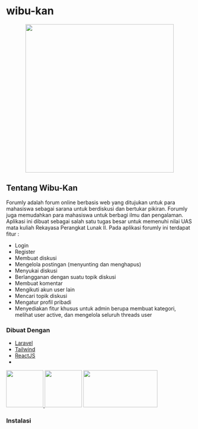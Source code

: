 # wibu-kan

<p align="center"><a href="https://github.com/saikocode/forumly" target="_blank"><img src="public/img/logo/logo.svg" width="400"></a></p>


## Tentang Wibu-Kan


Forumly adalah forum online berbasis web yang ditujukan untuk para mahasiswa sebagai sarana untuk berdiskusi dan bertukar pikiran. Forumly juga memudahkan para mahasiswa untuk berbagi ilmu dan pengalaman. Aplikasi ini dibuat sebagai salah satu tugas besar untuk memenuhi nilai UAS mata kuliah Rekayasa Perangkat Lunak II.
Pada aplikasi forumly ini terdapat fitur :
- Login
- Register
- Membuat diskusi
- Mengelola postingan (menyunting dan menghapus)
- Menyukai diskusi
- Berlangganan dengan suatu topik diskusi
- Membuat komentar
- Mengikuti akun user lain
- Mencari topik diskusi
- Mengatur profil pribadi
- Menyediakan fitur khusus untuk admin berupa membuat kategori, melihat user active, dan mengelola seluruh threads user



### Dibuat Dengan


* [Laravel](https://laravel.com)
* [Tailwind](https://getbootstrap.com)
* [ReactJS](https://reactjs.org/)
* 


<a href="https://cdnlogo.com/logo/laravel_40397.html"><img src="https://cdn.cdnlogo.com/logos/l/23/laravel.svg" width="100" height="100">     </a>
<a href="https://cdnlogo.com/logo/tailwindcss_42966.html"><img src="https://cdn.cdnlogo.com/logos/t/58/tailwindcss.svg" width="100" height="100"></a>
<a href="https://cdnlogo.com/logo/react_22568.html"><img src="https://cdn.cdnlogo.com/logos/r/63/react.svg" width="200" height="100"></a>




### Instalasi
